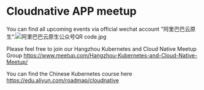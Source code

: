 # Cloudnative APP meetup
You can find all upcoming events via official wechat account "阿里巴巴云原生".![阿里巴巴云原生公众号QR code.jpg](http://ww1.sinaimg.cn/large/7231c228ly1g6wjsf6eudj2076076dgb.jpg)

Please feel free to join our Hangzhou Kubernetes and Cloud Native Meetup Group https://www.meetup.com/Hangzhou-Kubernetes-and-Cloud-Native-Meetup/

You can find the Chinese Kubernetes course here https://edu.aliyun.com/roadmap/cloudnative
